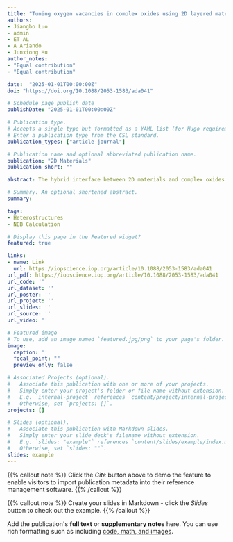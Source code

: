 ```yaml
---
title: "Tuning oxygen vacancies in complex oxides using 2D layered materials"
authors:
- Jiangbo Luo
- admin
- ET AL
- A Ariando
- Junxiong Hu
author_notes:
- "Equal contribution"
- "Equal contribution"

date:  "2025-01-01T00:00:00Z"
doi: "https://doi.org/10.1088/2053-1583/ada041"

# Schedule page publish date 
publishDate: "2025-01-01T00:00:00Z"

# Publication type.
# Accepts a single type but formatted as a YAML list (for Hugo requirements).
# Enter a publication type from the CSL standard.
publication_types: ["article-journal"]

# Publication name and optional abbreviated publication name.
publication: "2D Materials"
publication_short: ""

abstract: The hybrid interface between 2D materials and complex oxides offers a rich platform to explore fascinating physical phenomena like helical edge states, broken-symmetry phases, and giant magnetoresistance. While current research primarily focuses on the influence of complex oxides on layered 2D materials, the reverse - how layered 2D materials affect complex oxides - remains largely unexplored. Here, we examined the impact of graphene layers on the formation of oxygen vacancies in SrTiO3 (STO) during high-temperature annealing. Our findings, supported by Raman spectroscopy and X-ray photoelectron spectroscopy, indicate that increasing the number of graphene layers progressively leads to a reduced oxygen vacancy content in STO, demonstrating the efficacy of graphene in modulating oxygen vacancy formation in bulk STO. Additionally, using photoluminescence, we showed that graphene layers can tune the in-gap states induced by oxygen vacancies in STO. Our first principal calculations further revealed that graphene layers increase the energy barrier for the outward diffusion of oxygen atoms, thereby inhibiting the formation of oxygen vacancies in STO. These results highlight a new route for tailoring the physical properties of complex oxides by engineering the interface with layered 2D materials.

# Summary. An optional shortened abstract.
summary: 

tags:
- Heterostructures
- NEB Calculation

# Display this page in the Featured widget?
featured: true

links:
- name: Link
  url: https://iopscience.iop.org/article/10.1088/2053-1583/ada041
url_pdf: https://iopscience.iop.org/article/10.1088/2053-1583/ada041
url_code: ''
url_dataset: ''
url_poster: ''
url_project: ''
url_slides: ''
url_source: ''
url_video: ''

# Featured image
# To use, add an image named `featured.jpg/png` to your page's folder. 
image:
  caption: ''
  focal_point: ""
  preview_only: false

# Associated Projects (optional).
#   Associate this publication with one or more of your projects.
#   Simply enter your project's folder or file name without extension.
#   E.g. `internal-project` references `content/project/internal-project/index.md`.
#   Otherwise, set `projects: []`.
projects: []

# Slides (optional).
#   Associate this publication with Markdown slides.
#   Simply enter your slide deck's filename without extension.
#   E.g. `slides: "example"` references `content/slides/example/index.md`.
#   Otherwise, set `slides: ""`.
slides: example
---
```


{{% callout note %}}
Click the *Cite* button above to demo the feature to enable visitors to import publication metadata into their reference management software.
{{% /callout %}}

{{% callout note %}}
Create your slides in Markdown - click the *Slides* button to check out the example.
{{% /callout %}}

Add the publication's **full text** or **supplementary notes** here. You can use rich formatting such as including [code, math, and images](https://docs.hugoblox.com/content/writing-markdown-latex/).

